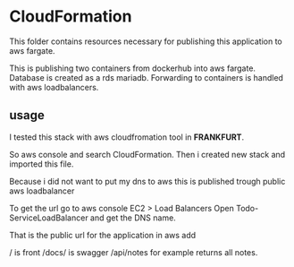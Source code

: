 # CloudFormation

This folder contains resources necessary for publishing this application to aws fargate. 


This is publishing two containers from dockerhub into aws fargate. 
Database is created as a rds mariadb.
Forwarding to containers is handled with aws loadbalancers. 


## usage

I tested this stack with aws cloudfromation tool in __FRANKFURT__.

So aws console and search CloudFormation. Then i created new stack and imported this file.

Because i did not want to put my dns to aws this is published trough public aws loadbalancer

To get the url go to aws console EC2 > Load Balancers Open Todo-ServiceLoadBalancer and get the DNS name. 

That is the public url for the application in aws add 

/ is front
/docs/ is swagger
/api/notes for example returns all notes.
